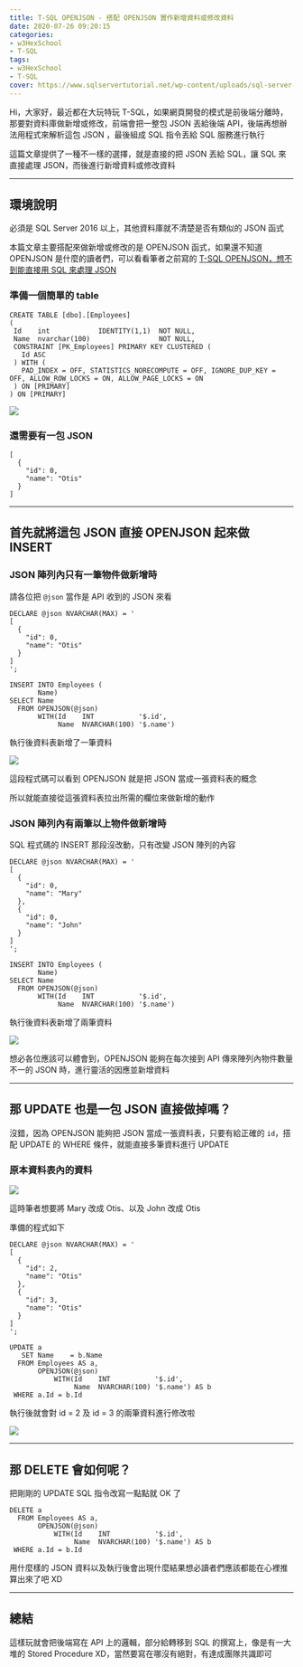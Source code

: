 ```yaml
---
title: T-SQL OPENJSON - 搭配 OPENJSON 實作新增資料或修改資料
date: 2020-07-26 09:20:15
categories:
- w3HexSchool
- T-SQL
tags:
- w3HexSchool
- T-SQL
cover: https://www.sqlservertutorial.net/wp-content/uploads/sql-server-tutorial.svg
---
```


Hi，大家好，最近都在大玩特玩 T-SQL，如果網頁開發的模式是前後端分離時，那要對資料庫做新增或修改，前端會把一整包 JSON 丟給後端 API，後端再想辦法用程式來解析這包 JSON ，最後組成 SQL 指令丟給 SQL 服務進行執行

這篇文章提供了一種不一樣的選擇，就是直接的把 JSON 丟給 SQL，讓 SQL 來直接處理 JSON，而後進行新增資料或修改資料

---

## 環境說明

必須是 SQL Server 2016 以上，其他資料庫就不清楚是否有類似的 JSON 函式

本篇文章主要搭配來做新增或修改的是 OPENJSON 函式，如果還不知道 OPENJSON 是什麼的讀者們，可以看看筆者之前寫的 [T-SQL OPENJSON，想不到能直接用 SQL 來處理 JSON](https://littlehorseboy.github.io/2020/06/28/2020-t-sql-json-part-1/)

### 準備一個簡單的 table

```sql=
CREATE TABLE [dbo].[Employees]
(
 Id    int            IDENTITY(1,1)  NOT NULL,
 Name  nvarchar(100)                 NOT NULL,
 CONSTRAINT [PK_Employees] PRIMARY KEY CLUSTERED (
   Id ASC
 ) WITH (
   PAD_INDEX = OFF, STATISTICS_NORECOMPUTE = OFF, IGNORE_DUP_KEY = OFF, ALLOW_ROW_LOCKS = ON, ALLOW_PAGE_LOCKS = ON
 ) ON [PRIMARY]
) ON [PRIMARY]
```

![](https://i.imgur.com/ZXvTOPB.png)

### 還需要有一包 JSON

```JSON=
[
  {
    "id": 0,
    "name": "Otis"
  }
]
```

---

## 首先就將這包 JSON 直接 OPENJSON 起來做 INSERT

### JSON 陣列內只有一筆物件做新增時

請各位把 `@json` 當作是 API 收到的 JSON 來看

```sql=
DECLARE @json NVARCHAR(MAX) = '
[
  {
    "id": 0,
    "name": "Otis"
  }
]
';

INSERT INTO Employees (
       Name)
SELECT Name
  FROM OPENJSON(@json)
       WITH(Id    INT           '$.id',
            Name  NVARCHAR(100) '$.name')
```

執行後資料表新增了一筆資料

![](https://i.imgur.com/tBgnaC9.png)

這段程式碼可以看到 OPENJSON 就是把 JSON 當成一張資料表的概念

所以就能直接從這張資料表拉出所需的欄位來做新增的動作

### JSON 陣列內有兩筆以上物件做新增時

SQL 程式碼的 INSERT 那段沒改動，只有改變 JSON 陣列的內容

```sql=
DECLARE @json NVARCHAR(MAX) = '
[
  {
    "id": 0,
    "name": "Mary"
  },
  {
    "id": 0,
    "name": "John"
  }
]
';

INSERT INTO Employees (
       Name)
SELECT Name
  FROM OPENJSON(@json)
       WITH(Id    INT           '$.id',
            Name  NVARCHAR(100) '$.name')
```

執行後資料表新增了兩筆資料

![](https://i.imgur.com/QVhI7sY.png)

想必各位應該可以體會到，OPENJSON 能夠在每次接到 API 傳來陣列內物件數量不一的 JSON 時，進行靈活的因應並新增資料

---

## 那 UPDATE 也是一包 JSON 直接做掉嗎？

沒錯，因為 OPENJSON 能夠把 JSON 當成一張資料表，只要有給正確的 `id`，搭配 UPDATE 的 WHERE 條件，就能直接多筆資料進行 UPDATE

### 原本資料表內的資料

![](https://i.imgur.com/QVhI7sY.png)

這時筆者想要將 Mary 改成 Otis、以及 John 改成 Otis

準備的程式如下

```sql=
DECLARE @json NVARCHAR(MAX) = '
[
  {
    "id": 2,
    "name": "Otis"
  },
  {
    "id": 3,
    "name": "Otis"
  }
]
';

UPDATE a
   SET Name    = b.Name
  FROM Employees AS a,
       OPENJSON(@json)
           WITH(Id    INT           '$.id',
                Name  NVARCHAR(100) '$.name') AS b
 WHERE a.Id = b.Id
```

執行後就會對 id = 2 及 id = 3 的兩筆資料進行修改啦

![](https://i.imgur.com/VcRApa5.png)

---

## 那 DELETE 會如何呢？

把剛剛的 UPDATE SQL 指令改寫一點點就 OK 了

```sql=
DELETE a
  FROM Employees AS a,
       OPENJSON(@json)
           WITH(Id    INT           '$.id',
                Name  NVARCHAR(100) '$.name') AS b
 WHERE a.Id = b.Id
```

用什麼樣的 JSON 資料以及執行後會出現什麼結果想必讀者們應該都能在心裡推算出來了吧 XD

---

## 總結

這樣玩就會把後端寫在 API 上的邏輯，部分給轉移到 SQL 的撰寫上，像是有一大堆的 Stored Procedure XD，當然要寫在哪沒有絕對，有達成團隊共識即可
